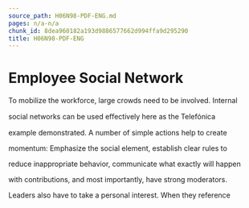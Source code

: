 ```yaml
---
source_path: H06N98-PDF-ENG.md
pages: n/a-n/a
chunk_id: 8dea960182a193d9886577662d994ffa9d295290
title: H06N98-PDF-ENG
---
```

# Employee Social Network

To mobilize the workforce, large crowds need to be involved. Internal

social networks can be used eﬀectively here as the Telefónica

example demonstrated. A number of simple actions help to create

momentum: Emphasize the social element, establish clear rules to

reduce inappropriate behavior, communicate what exactly will happen

with contributions, and most importantly, have strong moderators.

Leaders also have to take a personal interest. When they reference

